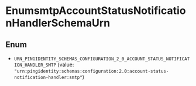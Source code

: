 

# EnumsmtpAccountStatusNotificationHandlerSchemaUrn

## Enum


* `URN_PINGIDENTITY_SCHEMAS_CONFIGURATION_2_0_ACCOUNT_STATUS_NOTIFICATION_HANDLER_SMTP` (value: `"urn:pingidentity:schemas:configuration:2.0:account-status-notification-handler:smtp"`)



